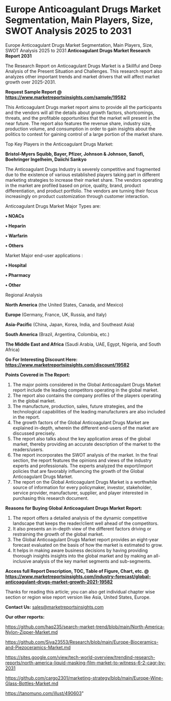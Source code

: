 # Europe Anticoagulant Drugs Market Segmentation, Main Players, Size, SWOT Analysis 2025 to 2031
 Europe Anticoagulant Drugs Market Segmentation, Main Players, Size, SWOT Analysis 2025 to 2031
<strong>Anticoagulant Drugs Market Research Report 2031</strong>

The Research Report on Anticoagulant Drugs Market is a Skillful and Deep Analysis of the Present Situation and Challenges. This research report also analyzes other important trends and market drivers that will affect market growth over 2025-2031.

<strong>Request Sample Report @ <a href=https://www.marketreportsinsights.com/sample/19582>https://www.marketreportsinsights.com/sample/19582</a></strong>

This Anticoagulant Drugs market report aims to provide all the participants and the vendors will all the details about growth factors, shortcomings, threats, and the profitable opportunities that the market will present in the near future. The report also features the revenue share, industry size, production volume, and consumption in order to gain insights about the politics to contest for gaining control of a large portion of the market share.

Top Key Players in the Anticoagulant Drugs Market:

<strong>Bristol-Myers Squibb, Bayer, Pfizer, Johnson & Johnson, Sanofi, Boehringer Ingelheim, Daiichi Sankyo</strong>

The Anticoagulant Drugs Industry is severely competitive and fragmented due to the existence of various established players taking part in different marketing strategies to increase their market share. The vendors operating in the market are profiled based on price, quality, brand, product differentiation, and product portfolio. The vendors are turning their focus increasingly on product customization through customer interaction.

Anticoagulant Drugs Market Major Types are:

<strong>• NOACs

• Heparin

• Warfarin

• Others</strong>

Market Major end-user applications :

<strong>• Hospital

• Pharmacy

• Other</strong>

Regional Analysis

</u><strong><b>North America</b></strong> (the United States, Canada, and Mexico)

<strong><b>Europe </b></strong>(Germany, France, UK, Russia, and Italy)

<strong><b>Asia-Pacific</b></strong> (China, Japan, Korea, India, and Southeast Asia)

<strong><b>South America</b></strong> (Brazil, Argentina, Colombia, etc.)

<strong><b>The Middle East and Africa</b></strong> (Saudi Arabia, UAE, Egypt, Nigeria, and South Africa)

<strong>Go For Interesting Discount Here: <a href=https://www.marketreportsinsights.com/discount/19582>https://www.marketreportsinsights.com/discount/19582</a></strong>

<strong>Points Covered in The Report:</strong>
<ol>
  <li>The major points considered in the Global Anticoagulant Drugs Market report include the leading competitors operating in the global market.</li>
  <li>The report also contains the company profiles of the players operating in the global market.</li>
  <li>The manufacture, production, sales, future strategies, and the technological capabilities of the leading manufacturers are also included in the report.</li>
  <li>The growth factors of the Global Anticoagulant Drugs Market are explained in-depth, wherein the different end-users of the market are discussed precisely.</li>
  <li>The report also talks about the key application areas of the global market, thereby providing an accurate description of the market to the readers/users.</li>
  <li>The report incorporates the SWOT analysis of the market. In the final section, the report features the opinions and views of the industry experts and professionals. The experts analyzed the export/import policies that are favorably influencing the growth of the Global Anticoagulant Drugs Market.</li>
  <li>The report on the Global Anticoagulant Drugs Market is a worthwhile source of information for every policymaker, investor, stakeholder, service provider, manufacturer, supplier, and player interested in purchasing this research document.</li>
</ol>
<strong>Reasons for Buying Global Anticoagulant Drugs Market Report:</strong>

<ol>
  <li>The report offers a detailed analysis of the dynamic competitive landscape that keeps the reader/client well ahead of the competitors.</li>
  <li>It also presents an in-depth view of the different factors driving or restraining the growth of the global market.</li>
  <li>The Global Anticoagulant Drugs Market report provides an eight-year forecast evaluated on the basis of how the market is estimated to grow.</li>
  <li>It helps in making aware business decisions by having providing thorough insights insights into the global market and by making an all-inclusive analysis of the key market segments and sub-segments.</li>
</ol>
<strong>Access full Report Description, TOC, Table of Figure, Chart, etc. @ <a href=https://www.marketreportsinsights.com/industry-forecast/global-anticoagulant-drugs-market-growth-2021-19582>https://www.marketreportsinsights.com/industry-forecast/global-anticoagulant-drugs-market-growth-2021-19582</a></strong>


Thanks for reading this article; you can also get individual chapter wise section or region wise report version like Asia, United States, Europe.

<strong>Contact Us:</strong>
sales@marketreportsinsights.com

<strong>Our other reports:</strong>

<a href=https://github.com/haq235/search-market-trend/blob/main/North-America-Nylon-Zipper-Market.md>https://github.com/haq235/search-market-trend/blob/main/North-America-Nylon-Zipper-Market.md</a>

<a href=https://github.com/Siya23553/Research/blob/main/Europe-Bioceramics-and-Piezoceramics-Market.md>https://github.com/Siya23553/Research/blob/main/Europe-Bioceramics-and-Piezoceramics-Market.md</a>

<a href=https://sites.google.com/view/tech-world-overview/trendind-research-reports/north-america-liquid-masking-film-market-to-witness-6-2-cagr-by-2031>https://sites.google.com/view/tech-world-overview/trendind-research-reports/north-america-liquid-masking-film-market-to-witness-6-2-cagr-by-2031</a>

<a href=https://github.com/cargo2301/marketing-strategy/blob/main/Europe-Wine-Glass-Bottles-Market.md>https://github.com/cargo2301/marketing-strategy/blob/main/Europe-Wine-Glass-Bottles-Market.md</a>

<a href=https://tanomuno.com/illust/490603>https://tanomuno.com/illust/490603</a>"
